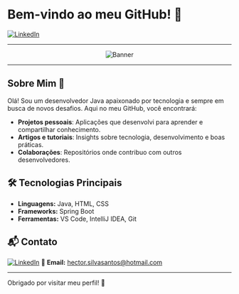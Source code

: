 # Bem-vindo ao meu GitHub! 👋

[![LinkedIn](https://img.shields.io/badge/LinkedIn-0077B5?style=for-the-badge&logo=linkedin&logoColor=white)](https://linkedin.com/in/seuperfil)

---

<!-- Banner -->
<p align="center">
  <img src="https://via.placeholder.com/1200x300.png?text=Bem-vindo+ao+meu+GitHub!" alt="Banner" />
</p>

---

## Sobre Mim 🌱

Olá! Sou um desenvolvedor Java apaixonado por tecnologia e sempre em busca de novos desafios. Aqui no meu GitHub, você encontrará:

- **Projetos pessoais**: Aplicações que desenvolvi para aprender e compartilhar conhecimento.
- **Artigos e tutoriais**: Insights sobre tecnologia, desenvolvimento e boas práticas.
- **Colaborações**: Repositórios onde contribuo com outros desenvolvedores.

## 🛠️ Tecnologias Principais

- **Linguagens:** Java, HTML, CSS
- **Frameworks:** Spring Boot
- **Ferramentas:** VS Code, IntelliJ IDEA, Git

## 📬 Contato

[![LinkedIn](https://img.shields.io/badge/LinkedIn-0077B5?style=for-the-badge&logo=linkedin&logoColor=white)]([https://linkedin.com/in/seuperfil](https://www.linkedin.com/in/hectorss/))  
📧 **Email:** [hector.silvasantos@hotmail.com](mailto:hector.silvasantos@hotmail.comm)

---

Obrigado por visitar meu perfil! 🚀
